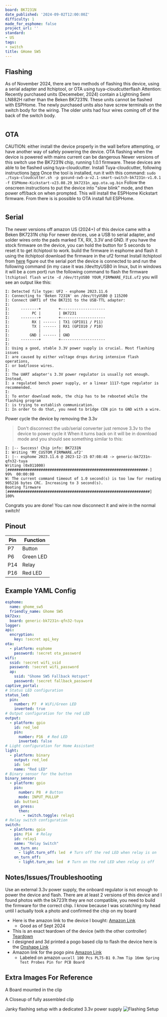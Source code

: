 ```yaml
---
board: BK7231N
date_published: '2024-09-02T12:00:00Z'
difficulty: 1
made_for_esphome: false
project_url: ''
standard:
- US
tags:
- switch
title: GHome SW5
---
```


## Flashing

As of November 2024, there are two methods of flashing this device, using a serial adapter and ltchiptool, or OTA using tuya-cloudcutterflash
Attention: Recently purchased units (Decemeber, 2024) contain a Lightning Semi LN882H rather than the Beken BK7231N.  These units cannot be flashed with ESPHome.  The newly purchased units also have screw terminals on the switch body for the wiring.  The older units had four wires coming off of the back of the switch body.
#

## OTA

CAUTION: either install the device properly in the wall before attempting, or have another way of safely powering the device. OTA flashing when the device is powered with mains current can be dangerous
Newer versions of this switch use the BK7231N chip, running 1.0.1 firmware. These devices are able to be flashed using tuya-cloudcutter.
Install Tuya-cloudcutter, following instructions [here](https://github.com/tuya-cloudcutter/tuya-cloudcutter/tree/main/custom-firmware)
Once the tool is installed, run it with this command:
```sudo ./tuya-cloudcutter.sh -p gosund-sw5-a-v2.1-smart-switch-bk7231n-v1.0.1 -f ESPHome-Kickstart-v23.08.29_bk7231n_app.ota.ug.bin```
Follow the onscreen instructions to put the device into "slow blink" mode, and then power off/back on when prompted. This will install the ESPHome Kickstart firmware. From there is is possible to OTA install full ESPHome.
#

## Serial

The newer versions off amazon US (2024+) of this device came with a Beken BK7231N chip
For newer devices, use a USB to serial adapter, and solder wires onto the pads marked TX, RX, 3.3V and GND.
If you have the stock firmware on the device, you can hold the button for 5 seconds to reset it to get itchiptool to
work.
build the firmware in esphome and flash it using the itchiptool
download the firmware in the uf2 format
Install itchiptool from [here](https://github.com/libretiny-eu/ltchiptool)
figure out the serial port the device is connected to and run the following command
(in my case it was /dev/ttyUSB0 in linux, but in windows it will be a com port)
run the following command to flash the firmware
`ltchiptool flash write -d /dev/ttyUSB0 YOUR_FIRMWARE_FILE.uf2`
you will see an output like this:
```text
I: Detected file type: UF2 - esphome 2023.11.6
I: Connecting to 'Beken 7231N' on /dev/ttyUSB0 @ 115200
I: Connect UART1 of the BK7231 to the USB-TTL adapter:
I:
I:     --------+        +--------------------
I:          PC |        | BK7231
I:     --------+        +--------------------
I:          RX | ------ | TX1 (GPIO11 / P11)
I:          TX | ------ | RX1 (GPIO10 / P10)
I:             |        |
I:         GND | ------ | GND
I:     --------+        +--------------------
I:
I: Using a good, stable 3.3V power supply is crucial. Most flashing issues
I: are caused by either voltage drops during intensive flash operations,
I: or bad/loose wires.
I:
I: The UART adapter's 3.3V power regulator is usually not enough. Instead,
I: a regulated bench power supply, or a linear 1117-type regulator is recommended.
I:
I: To enter download mode, the chip has to be rebooted while the flashing program
I: is trying to establish communication.
I: In order to do that, you need to bridge CEN pin to GND with a wire.
```
Power cycle the device by removing the 3.3v
> Don't disconnect the usb/serial converter just remove 3.3v to the device to power cycle it
When it turns back on it will be in download mode and you should see something similar to this:
```text
I: |-- Success! Chip info: BK7231N
I: Writing 'MY_CUSTOM_FIRMWARE.uf2'
I: |-- esphome 2023.11.6 @ 2023-12-15 07:08:48 -> generic-bk7231n-qfn32-tuya
Writing (0x011000)  [###############################################################-]   99%  00:00:00
W: The current command timeout of 1.0 second(s) is too low for reading 905216 bytes CRC. Increasing to 3 second(s).
Booting firmware  [################################################################]  100%
```
Congrats you are done! You can now disconnect it and wire in the normal switch!

## Pinout

| Pin | Function  |
|-----|-----------|
| P7  | Button    |
| P6  | Green LED |
| P14 | Relay     |
| P16 | Red LED   |

## Example YAML Config

```yaml
esphome:
  name: ghome_sw5
  friendly_name: Ghome SW5
bk72xx:
  board: generic-bk7231n-qfn32-tuya
logger:
api:
  encryption:
    key: !secret api_key
ota:
  - platform: esphome
    password: !secret ota_password
wifi:
  ssid: !secret wifi_ssid
  password: !secret wifi_password
  ap:
    ssid: "Ghome SW5 Fallback Hotspot"
    password: !secret fallback_password
captive_portal:
# Status LED configuration
status_led:
  pin:
    number: P7  # WiFi/Green LED
    inverted: true
# Output configuration for the red LED
output:
  - platform: gpio
    id: red_led
    pin:
      number: P16  # Red LED
      inverted: false
# Light configuration for Home Assistant
light:
  - platform: binary
    output: red_led
    id: led
    name: "Red LED"
# Binary sensor for the button
binary_sensor:
  - platform: gpio
    pin:
      number: P8  # Button
      mode: INPUT_PULLUP
    id: button1
    on_press:
      then:
        - switch.toggle: relay1
# Relay switch configuration
switch:
  - platform: gpio
    pin: P14  # Relay
    id: relay1
    name: "Relay Switch"
    on_turn_on:
      - light.turn_off: led  # Turn off the red LED when relay is on
    on_turn_off:
      - light.turn_on: led  # Turn on the red LED when relay is off
```

## Notes/Issues/Troubleshooting

Use an external 3.3v power supply, the onboard regulator is not enough to power the device and flash.
There are at least 2 versions of this device and I found photos with the bk7231t they are not compatible, you need to
build the firmware for the correct chip. I know because I was scratching my head until I actually took a photo and
confirmed the chip on my board
- Here is the amazon link to the device I bought: [Amazon Link](https://www.amazon.com/dp/B09JZ6W1BH)
  - Good as of Sept 2024
- This is an exact teardown of the device (with the other
  controller) [Teardown](https://www.elektroda.com/rtvforum/topic3892160.html)
- I designed and 3d printed a pogo based clip to flash the device here is
  the [Onshape Link](https://cad.onshape.com/documents/bd911beb7a4a52211fd6ff0a/w/639be8dce01942437b84688a/e/92c75704a7d638fc027182f4?renderMode=0&uiState=66d5ece2b7272918ae9b9502)
- Amazon link for the pogo pins [Amazon Link](https://www.amazon.com/gp/product/B00TX43QEQ)
  - Labeled on amazon `uxcell 100 Pcs PL75-B1 0.7mm Tip 16mm Spring Test Probes Pin for PCB Board`

## Extra Images For Reference

A Board mounted in the clip

A Closeup of fully assembled clip

Janky flashing setup with a dedicated 3.3v power supply
![Flashing Setup](janky.png "Flashing Setup")